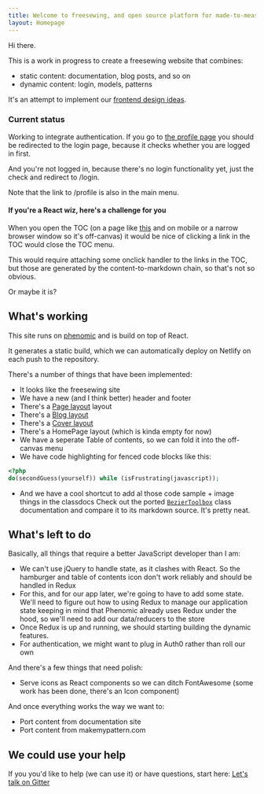 ```yaml
---
title: Welcome to freesewing, and open source platform for made-to-measure sewing patterns
layout: Homepage
---
```

<div class="container" markdown=1>
<div class="col-lg-7 col-md-12 offset-lg-2 fade-oc" markdown=1>

Hi there. 

This is a work in progress to create a freesewing website that combines:

- static content: documentation, blog posts, and so on
- dynamic content: login, models, patterns

It's an attempt to implement our [frontend design ideas](blog/frontend-design-ideas/).

<div class="card drop-shadow">
<div class="card-block">
<h3 class="card-title">Current status</h3>

Working to integrate authentication. 
If you go to [the profile page](/profile) you should be redirected 
to the login page, because it checks whether you are logged in first.

And you're not logged in, because there's no login functionality
yet, just the check and redirect to /login.

Note that the link to /profile is also in the main menu.

<h4>If you're a React wiz, here's a challenge for you</h4>

When you open the TOC (on a page like [this](/about) and
on mobile or a narrow browser window so it's off-canvas) it 
would be nice of clicking a link in the TOC would close the 
TOC menu.

This would require attaching some onclick handler to the
links in the TOC, but those are generated by the
content-to-markdown chain, so that's not so obvious.

Or maybe it is?

</div>
</div>


## What's working

This site runs on [phenomic](http://phenomic.io) and is build on top of React.

It generates a static build, which we can automatically deploy on Netlify on each 
push to the repository.

There's a number of things that have been implemented:

- It looks like the freesewing site
- We have a new (and I think better) header and footer 
- There's a [Page layout](docs/repositories) layout
- There's a [Blog layout](blog/frontend-design-ideas) 
- There's a [Cover layout](cover)
- There's a HomePage layout (which is kinda empty for now)
- We have a seperate Table of contents, so we can fold it into the off-canvas menu
- We have code highlighting for fenced code blocks like this:

```php
<?php
do(secondGuess(yourself)) while (isFrustrating(javascript));
```

- And we have a cool shortcut to add al those code sample + image things in the classdocs
Check out the ported [`BezierToolbox`](docs/core/class/beziertoolbox/) class documentation
and compare it to its markdown source. It's pretty neat.

## What's left to do

Basically, all things that require a better JavaScript developer than I am:

- We can't use jQuery to handle state, as it clashes with React. So the hamburger 
and table of contents icon don't work reliably and should be handled in Redux
- For this, and for our app later, we're going to have to add some state. 
We'll need to figure out how to using Redux to manage our application state
keeping in mind that Phenomic already uses Redux under the hood, so we'll need to add our
data/reducers to the store
- Once Redux is up and running, we should starting building the dynamic features.
- For authentication, we might want to plug in Auth0 rather than roll our own

And there's a few things that need polish:
 
- Serve icons as React components so we can ditch FontAwesome (some work has been done, there's an Icon component)

And once everything works the way we want to:

- Port content from documentation site
- Port content from makemypattern.com

## We could use your help
If you you'd like to help (we can use it) or have questions, start here: 
<a class="btn btn-lg mt-5 btn-primary" href="http://gitter.im/freesewing/freesewing">Let's talk on Gitter</a>
</div>
</div>
